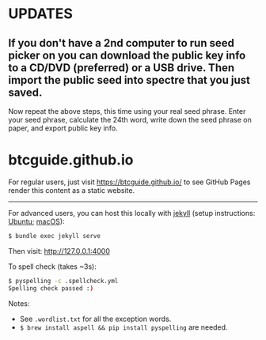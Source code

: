# UPDATES
If you don't have a 2nd computer to run seed picker on you can download the public key info to a CD/DVD (preferred) or a USB drive. Then import the public seed into spectre that you just saved. 
---
Now repeat the above steps, this time using your real seed phrase. Enter your seed phrase, calculate the 24th word, write down the seed phrase on paper, and export public key info. 

# btcguide.github.io

For regular users, just visit <https://btcguide.github.io/> to see GitHub Pages render this content as a static website.

---

For advanced users, you can host this locally with [jekyll](https://jekyllrb.com/) (setup instructions: [Ubuntu](https://jekyllrb.com/docs/installation/ubuntu/); [macOS](https://jekyllrb.com/docs/installation/macos/)):
```bash
$ bundle exec jekyll serve
```

Then visit: <http://127.0.0.1:4000>

To spell check (takes ~3s):
```bash
$ pyspelling -c .spellcheck.yml 
Spelling check passed :)
```

Notes:
* See `.wordlist.txt` for all the exception words.
* `$ brew install aspell && pip install pyspelling` are needed.
